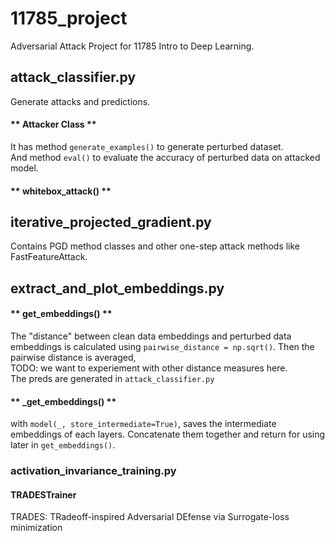 # 11785_project
Adversarial Attack Project for 11785 Intro to Deep Learning.


## attack_classifier.py
Generate attacks and predictions. 
#### ** Attacker Class **
It has method `generate_examples()` to generate perturbed dataset.  
And method `eval()` to evaluate the accuracy of perturbed data on attacked model.
#### ** whitebox_attack() **



## iterative_projected_gradient.py
Contains PGD method classes and other one-step attack methods like FastFeatureAttack.


## extract_and_plot_embeddings.py
#### ** get_embeddings() **  
The "distance" between clean data embeddings and perturbed data embeddings is calculated using 
`pairwise_distance = np.sqrt()`. Then the pairwise distance is averaged,   
TODO: we want to experiement with other distance measures here.   
The preds are generated in `attack_classifier.py`    


#### ** _get_embeddings() ** 
with `model(_, store_intermediate=True)`, saves the intermediate embeddings of each layers. 
Concatenate them together and return for using later in `get_embeddings()`.

### activation_invariance_training.py

#### TRADESTrainer
TRADES: TRadeoff-inspired Adversarial DEfense via Surrogate-loss minimization

